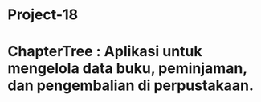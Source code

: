 # Project-18
# ChapterTree : Aplikasi untuk mengelola data buku, peminjaman, dan pengembalian di perpustakaan.
